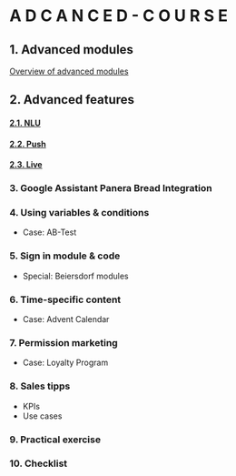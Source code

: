 # A D C A N C E D - C O U R S E

## 1. Advanced modules
[Overview of advanced modules](modules/advanced_modules.md) 

## 2. Advanced features
#### [2.1.  NLU](nlu/nlu.md) <br/>
#### [2.2.  Push](push/push.md) <br/>
#### [2.3.  Live](live/live.md) 
### 3. Google Assistant Panera Bread Integration
### 4. Using variables & conditions
+ Case: AB-Test
### 5. Sign in module & code
+ Special: Beiersdorf modules
### 6. Time-specific content 
+ Case: Advent Calendar  
### 7. Permission marketing
+ Case: Loyalty Program
### 8. Sales tipps
+ KPIs 
+ Use cases
### 9. Practical exercise
### 10. Checklist
